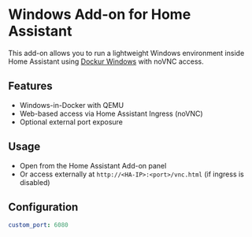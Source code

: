 # Windows Add-on for Home Assistant

This add-on allows you to run a lightweight Windows environment inside Home Assistant using [Dockur Windows](https://github.com/dockur/windows) with noVNC access.

## Features

- Windows-in-Docker with QEMU
- Web-based access via Home Assistant Ingress (noVNC)
- Optional external port exposure

## Usage

- Open from the Home Assistant Add-on panel
- Or access externally at `http://<HA-IP>:<port>/vnc.html` (if ingress is disabled)

## Configuration

```yaml
custom_port: 6080
